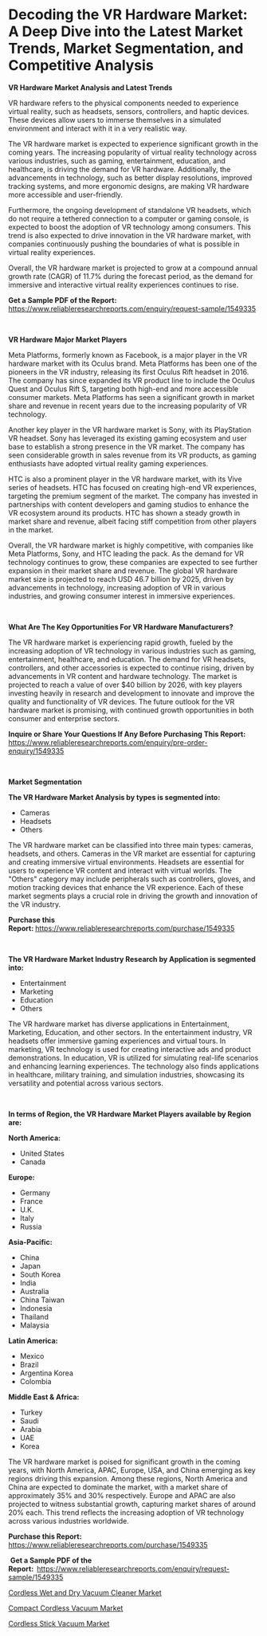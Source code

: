 <p><h1>Decoding the VR Hardware Market: A Deep Dive into the Latest Market Trends, Market Segmentation, and Competitive Analysis</h1></p><p><strong>VR Hardware Market Analysis and Latest Trends</strong></p>
<p><p>VR hardware refers to the physical components needed to experience virtual reality, such as headsets, sensors, controllers, and haptic devices. These devices allow users to immerse themselves in a simulated environment and interact with it in a very realistic way.</p><p>The VR hardware market is expected to experience significant growth in the coming years. The increasing popularity of virtual reality technology across various industries, such as gaming, entertainment, education, and healthcare, is driving the demand for VR hardware. Additionally, the advancements in technology, such as better display resolutions, improved tracking systems, and more ergonomic designs, are making VR hardware more accessible and user-friendly.</p><p>Furthermore, the ongoing development of standalone VR headsets, which do not require a tethered connection to a computer or gaming console, is expected to boost the adoption of VR technology among consumers. This trend is also expected to drive innovation in the VR hardware market, with companies continuously pushing the boundaries of what is possible in virtual reality experiences.</p><p>Overall, the VR hardware market is projected to grow at a compound annual growth rate (CAGR) of 11.7% during the forecast period, as the demand for immersive and interactive virtual reality experiences continues to rise.</p></p>
<p><strong>Get a Sample PDF of the Report:&nbsp;</strong> <a href="https://www.reliableresearchreports.com/enquiry/request-sample/1549335">https://www.reliableresearchreports.com/enquiry/request-sample/1549335</a></p>
<p>&nbsp;</p>
<p><strong>VR Hardware Major Market Players</strong></p>
<p><p>Meta Platforms, formerly known as Facebook, is a major player in the VR hardware market with its Oculus brand. Meta Platforms has been one of the pioneers in the VR industry, releasing its first Oculus Rift headset in 2016. The company has since expanded its VR product line to include the Oculus Quest and Oculus Rift S, targeting both high-end and more accessible consumer markets. Meta Platforms has seen a significant growth in market share and revenue in recent years due to the increasing popularity of VR technology. </p><p>Another key player in the VR hardware market is Sony, with its PlayStation VR headset. Sony has leveraged its existing gaming ecosystem and user base to establish a strong presence in the VR market. The company has seen considerable growth in sales revenue from its VR products, as gaming enthusiasts have adopted virtual reality gaming experiences.</p><p>HTC is also a prominent player in the VR hardware market, with its Vive series of headsets. HTC has focused on creating high-end VR experiences, targeting the premium segment of the market. The company has invested in partnerships with content developers and gaming studios to enhance the VR ecosystem around its products. HTC has shown a steady growth in market share and revenue, albeit facing stiff competition from other players in the market.</p><p>Overall, the VR hardware market is highly competitive, with companies like Meta Platforms, Sony, and HTC leading the pack. As the demand for VR technology continues to grow, these companies are expected to see further expansion in their market share and revenue. The global VR hardware market size is projected to reach USD 46.7 billion by 2025, driven by advancements in technology, increasing adoption of VR in various industries, and growing consumer interest in immersive experiences.</p></p>
<p>&nbsp;</p>
<p><strong>What Are The Key Opportunities For VR Hardware Manufacturers?</strong></p>
<p><p>The VR hardware market is experiencing rapid growth, fueled by the increasing adoption of VR technology in various industries such as gaming, entertainment, healthcare, and education. The demand for VR headsets, controllers, and other accessories is expected to continue rising, driven by advancements in VR content and hardware technology. The market is projected to reach a value of over $40 billion by 2026, with key players investing heavily in research and development to innovate and improve the quality and functionality of VR devices. The future outlook for the VR hardware market is promising, with continued growth opportunities in both consumer and enterprise sectors.</p></p>
<p><strong>Inquire or Share Your Questions If Any Before Purchasing This Report:</strong> <a href="https://www.reliableresearchreports.com/enquiry/pre-order-enquiry/1549335">https://www.reliableresearchreports.com/enquiry/pre-order-enquiry/1549335</a></p>
<p>&nbsp;</p>
<p><strong>Market Segmentation</strong></p>
<p><strong>The VR Hardware Market Analysis by types is segmented into:</strong></p>
<p><ul><li>Cameras</li><li>Headsets</li><li>Others</li></ul></p>
<p><p>The VR hardware market can be classified into three main types: cameras, headsets, and others. Cameras in the VR market are essential for capturing and creating immersive virtual environments. Headsets are essential for users to experience VR content and interact with virtual worlds. The "Others" category may include peripherals such as controllers, gloves, and motion tracking devices that enhance the VR experience. Each of these market segments plays a crucial role in driving the growth and innovation of the VR industry.</p></p>
<p><strong>Purchase this Report:&nbsp;</strong><a href="https://www.reliableresearchreports.com/purchase/1549335">https://www.reliableresearchreports.com/purchase/1549335</a></p>
<p>&nbsp;</p>
<p><strong>The VR Hardware Market Industry Research by Application is segmented into:</strong></p>
<p><ul><li>Entertainment</li><li>Marketing</li><li>Education</li><li>Others</li></ul></p>
<p><p>The VR hardware market has diverse applications in Entertainment, Marketing, Education, and other sectors. In the entertainment industry, VR headsets offer immersive gaming experiences and virtual tours. In marketing, VR technology is used for creating interactive ads and product demonstrations. In education, VR is utilized for simulating real-life scenarios and enhancing learning experiences. The technology also finds applications in healthcare, military training, and simulation industries, showcasing its versatility and potential across various sectors.</p></p>
<p>&nbsp;</p>
<p><strong>In terms of Region, the VR Hardware Market Players available by Region are:</strong></p>
<p>
    <p> <strong> North America: </strong>
        <ul>
            <li>United States</li>
            <li>Canada</li>
        </ul>
        </p> 
    <p> <strong> Europe: </strong>
        <ul>
            <li>Germany</li>
            <li>France</li>
            <li>U.K.</li>
            <li>Italy</li>
            <li>Russia</li>
        </ul>
        </p> 
    <p> <strong> Asia-Pacific: </strong>
        <ul>
            <li>China</li>
            <li>Japan</li>
            <li>South Korea</li>
            <li>India</li>
            <li>Australia</li>
            <li>China Taiwan</li>
            <li>Indonesia</li>
            <li>Thailand</li>
            <li>Malaysia</li>
        </ul>
        </p> 
    <p> <strong> Latin America: </strong>
        <ul>
            <li>Mexico</li>
            <li>Brazil</li>
            <li>Argentina Korea</li>
            <li>Colombia</li>
        </ul>
        </p> 
    <p> <strong> Middle East & Africa: </strong>
        <ul>
            <li>Turkey</li>
            <li>Saudi</li>
            <li>Arabia</li>
            <li>UAE</li>
            <li>Korea</li>
        </ul>
    </p>
    </p>
<p><p>The VR hardware market is poised for significant growth in the coming years, with North America, APAC, Europe, USA, and China emerging as key regions driving this expansion. Among these regions, North America and China are expected to dominate the market, with a market share of approximately 35% and 30% respectively. Europe and APAC are also projected to witness substantial growth, capturing market shares of around 20% each. This trend reflects the increasing adoption of VR technology across various industries worldwide.</p></p>
<p><strong>Purchase this Report: </strong><a href="https://www.reliableresearchreports.com/purchase/1549335">https://www.reliableresearchreports.com/purchase/1549335</a></p>
<p>&nbsp;<strong>Get a Sample PDF of the Report:&nbsp;&nbsp;</strong><a href="https://www.reliableresearchreports.com/enquiry/request-sample/1549335">https://www.reliableresearchreports.com/enquiry/request-sample/1549335</a></p>
<p><strong></strong></p>
<p><p><a href="https://github.com/bmorecock/Market-Research-Report-List-2/blob/main/cordless-wet-and-dry-vacuum-cleaner-market.md">Cordless Wet and Dry Vacuum Cleaner Market</a></p><p><a href="https://github.com/jsmusil/Market-Research-Report-List-2/blob/main/compact-cordless-vacuum-market.md">Compact Cordless Vacuum Market</a></p><p><a href="https://github.com/yemakinde/Market-Research-Report-List-1/blob/main/cordless-stick-vacuum-market.md">Cordless Stick Vacuum Market</a></p></p>
